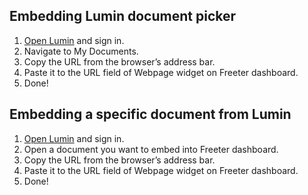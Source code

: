 ## Embedding Lumin document picker

1. <a href="{{ curItem.homeUrl|e }}" target="_blank">Open Lumin</a> and sign in.
2. Navigate to My Documents.
3. Copy the URL from the browser’s address bar.
4. Paste it to the URL field of Webpage widget on Freeter dashboard.
5. Done!

## Embedding a specific document from Lumin

1. <a href="{{ curItem.homeUrl|e }}" target="_blank">Open Lumin</a> and sign in.
2. Open a document you want to embed into Freeter dashboard.
3. Copy the URL from the browser’s address bar.
4. Paste it to the URL field of Webpage widget on Freeter dashboard.
5. Done!
